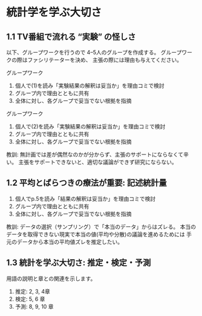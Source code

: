 統計学を学ぶ大切さ
================

<!--
目的
- 仮説検証時のツッコミを経験し、計画の大切さを説明できる
- 手元のデータから母集団に関して言及するために必要なズレを説明できる
-->

## 1.1 TV番組で流れる “実験” の怪しさ

以下、グループワークを行うので 4–5人のグループを作成する。
グループワークの際はファシリテーターを決め、
主張の際には理由も与えてください。

グループワーク

1.  個人で(1)を読み「実験結果の解釈は妥当か」を理由コミで検討
2.  グループ内で理由とともに共有
3.  全体に対し、各グループで妥当でない根拠を指摘

グループワーク

1.  個人で(2)を読み「実験結果の解釈は妥当か」を理由コミで検討
2.  グループ内で理由とともに共有
3.  全体に対し、各グループで妥当でない根拠を指摘

教訓:
無計画では差が偶然なのかが分からず、主張のサポートにならなくて辛い。
主張をサポートできないと、適切な議論ができず研究にならない。

<!-- 人の話を聞いているときにはツッコミをいれやすいが、 -->
<!-- 自分の場合はなかなかツッコミが思いつかないので、 -->
<!-- 時間をおくか他の人に話を聞いてもらうと良い。 -->

## 1.2 平均とばらつきの療法が重要: 記述統計量

1.  個人でp.5を読み「結果の解釈は妥当か」を理由コミで検討
2.  グループ内で理由とともに共有
3.  全体に対し、各グループで妥当でない根拠を指摘

<!-- 注意: 全国の平均に言及できるか、がポイント -->

教訓: データの選択（サンプリング）で「本当のデータ」からはズレる。
本当のデータを取得できない現実で本当の値(平均や分散)の議論を進めるためには
手元のデータから本当の平均値ズレを推定したい。

## 1.3 統計を学ぶ大切さ: 推定・検定・予測

用語の説明と章との関連を示します。

1.  推定: 2, 3, 4章
2.  検定: 5, 6 章
3.  予測: 8, 9, 10 章
